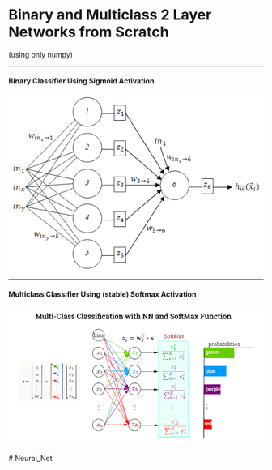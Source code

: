 # Binary and Multiclass 2 Layer Networks from Scratch 

(using only numpy)

---

#### Binary Classifier Using Sigmoid Activation  
<p align="center"> 
<img src="hidden_net.png">
</p>

--- 

#### Multiclass Classifier Using (stable) Softmax Activation  
<p align="center"> 
<img src="multi_hidden.png">
</p>
# Neural_Net
